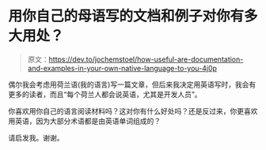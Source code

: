 # 用你自己的母语写的文档和例子对你有多大用处？

> 原文：<https://dev.to/jochemstoel/how-useful-are-documentation-and-examples-in-your-own-native-language-to-you-4j0p>

偶尔我会考虑用荷兰语(我的语言)写一篇文章，但后来我决定用英语写时，我会有更多的读者，而且“每个荷兰人都会说英语，尤其是开发人员”。

你喜欢用你自己的语言阅读材料吗？这对你有什么好处吗？还是反过来，你更喜欢用英语，因为大部分术语都是由英语单词组成的？

请启发我。谢谢。